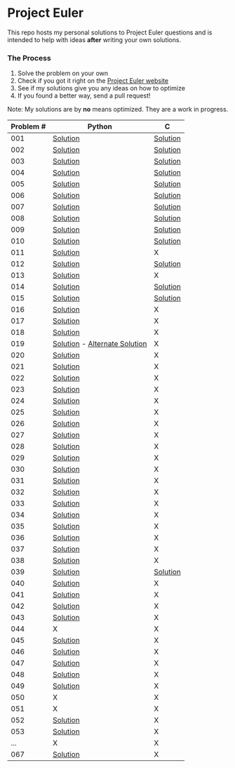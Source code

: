# Project Euler

This repo hosts my personal solutions to Project Euler questions and is intended to help with ideas **after** writing your own solutions.

### The Process

1. Solve the problem on your own
2. Check if you got it right on the [Project Euler website](https://projecteuler.net)
3. See if my solutions give you any ideas on how to optimize
4. If you found a better way, send a pull request!


Note: My solutions are by **no** means optimized. They are a work in progress. 


| Problem # | Python | C |
| ------ | ------ | - |
| 001 | [Solution](/python/p001.py) | [Solution](/c/p001.c) |
| 002 | [Solution](/python/p002.py) | [Solution](/c/p002.c) |
| 003 | [Solution](/python/p003.py) | [Solution](/c/p003.c) |
| 004 | [Solution](/python/p004.py) | [Solution](/c/p004.c) |
| 005 | [Solution](/python/p005.py) | [Solution](/c/p005.c) |
| 006 | [Solution](/python/p006.py) | [Solution](/c/p006.c) |
| 007 | [Solution](/python/p007.py) | [Solution](/c/p007.c) |
| 008 | [Solution](/python/p008.py) | [Solution](/c/p008.c) |
| 009 | [Solution](/python/p009.py) | [Solution](/c/p009.c) |
| 010 | [Solution](/python/p010.py) | [Solution](/c/p010.c) |
| 011 | [Solution](/python/p011.py) | X |
| 012 | [Solution](/python/p012.py) | [Solution](/c/p012.c) |
| 013 | [Solution](/python/p013.py) | X |
| 014 | [Solution](/python/p014.py) | [Solution](/c/p014.c) |
| 015 | [Solution](/python/p015.py) | [Solution](/c/p015.c) |
| 016 | [Solution](/python/p016.py) | X |
| 017 | [Solution](/python/p017.py) | X |
| 018 | [Solution](/python/p018.py) | X |
| 019 | [Solution](/python/p019.py) - [Alternate Solution](/python/p019_alt.py) | X |
| 020 | [Solution](/python/p020.py) | X |
| 021 | [Solution](/python/p021.py) | X |
| 022 | [Solution](/python/p022.py) | X |
| 023 | [Solution](/python/p023.py) | X |
| 024 | [Solution](/python/p024.py) | X |
| 025 | [Solution](/python/p025.py) | X |
| 026 | [Solution](/python/p026.py) | X |
| 027 | [Solution](/python/p027.py) | X |
| 028 | [Solution](/python/p028.py) | X |
| 029 | [Solution](/python/p029.py) | X |
| 030 | [Solution](/python/p030.py) | X |
| 031 | [Solution](/python/p031.py) | X |
| 032 | [Solution](/python/p032.py) | X |
| 033 | [Solution](/python/p033.py) | X |
| 034 | [Solution](/python/p034.py) | X |
| 035 | [Solution](/python/p035.py) | X |
| 036 | [Solution](/python/p036.py) | X |
| 037 | [Solution](/python/p037.py) | X |
| 038 | [Solution](/python/p038.py) | X |
| 039 | [Solution](/python/p039.py) | [Solution](/c/p039.c) |
| 040 | [Solution](/python/p040.py) | X |
| 041 | [Solution](/python/p041.py) | X |
| 042 | [Solution](/python/p042.py) | X |
| 043 | [Solution](/python/p043.py) | X |
| 044 | X | X |
| 045 | [Solution](/python/p045.py) | X |
| 046 | [Solution](/python/p046.py) | X |
| 047 | [Solution](/python/p047.py) | X |
| 048 | [Solution](/python/p048.py) | X |
| 049 | [Solution](/python/p049.py) | X |
| 050 | X | X |
| 051 | X | X |
| 052 | [Solution](/python/p052.py) | X |
| 053 | [Solution](/python/p053.py) | X |
| ... | X | X |
| 067 | [Solution](/python/p067.py) | X |
